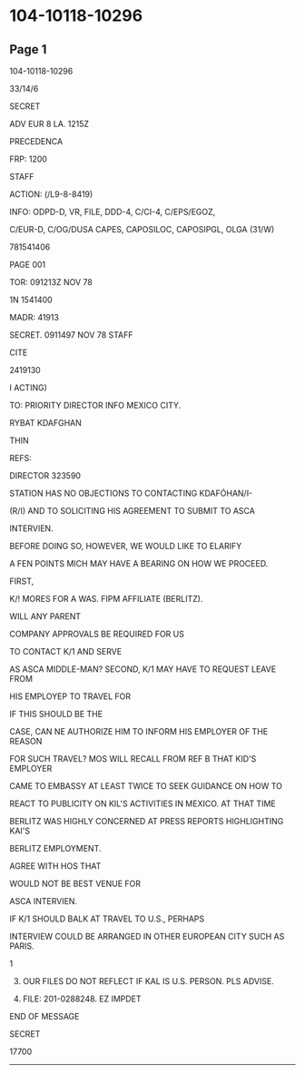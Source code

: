 # 104-10118-10296

## Page 1

104-10118-10296

33/14/6

SECRET

ADV EUR 8 LA. 1215Z

PRECEDENCA

FRP: 1200

STAFF

ACTION: (/L9-8-8419)

INFO: ODPD-D, VR, FILE, DDD-4, C/CI-4, C/EPS/EGOZ,

C/EUR-D, C/OG/DUSA CAPES, CAPOSILOC, CAPOSIPGL, OLGA (31/W)

781541406

PAGE 001

TOR: 091213Z NOV 78

1N 1541400

MADR: 41913

SECRET. 0911497 NOV 78 STAFF

CITE

2419130

I ACTING)

TO: PRIORITY DIRECTOR INFO MEXICO CITY.

RYBAT KDAFGHAN

THIN

REFS:

DIRECTOR 323590

STATION HAS NO OBJECTIONS TO CONTACTING KDAFÓHAN/I-

(R/I) AND TO SOLICITING HIS AGREEMENT TO SUBMIT TO ASCA

INTERVIEN.

BEFORE DOING SO, HOWEVER, WE WOULD LIKE TO ELARIFY

A FEN POINTS MICH MAY HAVE A BEARING ON HOW WE PROCEED.

FIRST,

K/! MORES FOR A WAS. FIPM AFFILIATE (BERLITZ).

WILL ANY PARENT

COMPANY APPROVALS BE REQUIRED FOR US

TO CONTACT K/1 AND SERVE

AS ASCA MIDDLE-MAN? SECOND, K/1 MAY HAVE TO REQUEST LEAVE FROM

HIS EMPLOYEP TO TRAVEL FOR

IF THIS SHOULD BE THE

CASE, CAN NE AUTHORIZE HIM TO INFORM HIS EMPLOYER OF THE REASON

FOR SUCH TRAVEL? MOS WILL RECALL FROM REF B THAT KID'S EMPLOYER

CAME TO EMBASSY AT LEAST TWICE TO SEEK GUIDANCE ON HOW TO

REACT TO PUBLICITY ON KIL'S ACTIVITIES IN MEXICO. AT THAT TIME

BERLITZ WAS HIGHLY CONCERNED AT PRESS REPORTS HIGHLIGHTING KAI'S

BERLITZ EMPLOYMENT.

AGREE WITH HOS THAT

WOULD NOT BE BEST VENUE FOR

ASCA INTERVIEN.

IF K/1 SHOULD BALK AT TRAVEL TO U.S., PERHAPS

INTERVIEW COULD BE ARRANGED IN OTHER EUROPEAN CITY SUCH AS PARIS.

1

3. OUR FILES DO NOT REFLECT IF KAL IS U.S. PERSON. PLS ADVISE.

4. FILE: 201-0288248. EZ IMPDET

END OF MESSAGE

SECRET

17700

---

